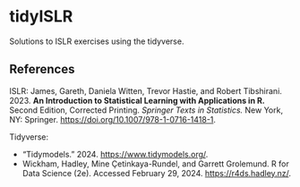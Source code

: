 # tidyISLR
Solutions to ISLR exercises using the tidyverse.

## References
ISLR: 
James, Gareth, Daniela Witten, Trevor Hastie, and Robert Tibshirani. 2023. **An Introduction to Statistical Learning with Applications in R.** Second Edition, Corrected Printing. *Springer Texts in Statistics.* New York, NY: Springer. https://doi.org/10.1007/978-1-0716-1418-1.

Tidyverse:
* “Tidymodels.” 2024. https://www.tidymodels.org/.
* Wickham, Hadley, Mine Çetinkaya-Rundel, and Garrett Grolemund. R for Data Science (2e). Accessed February 29, 2024. https://r4ds.hadley.nz/.

